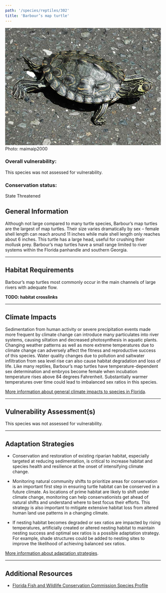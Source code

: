 ```yaml
---
path: '/species/reptiles/302'
title: 'Barbour’s map turtle'
---
```


<content-header icon="turtles" title="Barbour’s map turtle" subtitle="Graptemys barbouri">
</content-header>

<div id="TopSection">

<div class="header-photo"><img src="302.jpg" alt="Photo for 302"/>
<figcaption>Photo: maimaip2000</figcaption></div>

<div>

### Overall vulnerability:

This species was not assessed for vulnerability.



### Conservation status:

State Threatened

</div>
</div>

## General Information

Although not large compared to many turtle species, Barbour’s map turtles are the largest of map turtles.  Their size varies dramatically by sex – female shell length can reach around 11 inches while male shell length only reaches about 6 inches.  This turtle has a large head, useful for crushing their mollusk prey.  Barbour’s map turtles have a small range limited to river systems within the Florida panhandle and southern Georgia.

<hr />

## Habitat Requirements

Barbour’s map turtles most commonly occur in the main channels of large rivers with adequate flow.

**TODO: habitat crosslinks**

<hr />

## Climate Impacts

Sedimentation from human activity or severe precipitation events made more frequent by climate change can introduce many particulates into river systems, causing siltation and decreased photosynthesis in aquatic plants. Changing weather patterns as well as more extreme temperatures due to climate change can adversely affect the fitness and reproductive success of this species. Water quality changes due to pollution and saltwater infiltration from sea level rise can also cause habitat degradation and loss of life.  Like many reptiles, Barbour’s map turtles have temperature-dependent sex determination and embryos become female when incubation temperature rises above 84 degrees Fahrenheit.   Substantially warmer temperatures over time could lead to imbalanced sex ratios in this species.

[More information about general climate impacts to species in Florida](/impacts/species).



<hr />

## Vulnerability Assessment(s)

This species was not assessed for vulnerability.

<hr />

## Adaptation Strategies

- Conservation and restoration of existing riparian habitat, especially targeted at reducing sedimentation, is critical to increase habitat and species health and resilience at the onset of intensifying climate change.

- Monitoring natural community shifts to prioritize areas for conservation is an important first step in ensuring turtle habitat can be conserved in a future climate.  As locations of prime habitat are likely to shift under climate change, monitoring can help conservationists get ahead of natural shifts and understand where to best focus their efforts.  This strategy is also important to mitigate extensive habitat loss from altered human land use patterns in a changing climate.

- If nesting habitat becomes degraded or sex ratios are impacted by rising temperatures, artificially created or altered nesting habitat to maintain nesting success and optimal sex ratios is a possible adaptation strategy.  For example, shade structures could be added to nesting sites to improve the likelihood of achieving balanced sex ratios.

[More information about adaptation strategies](/strategies).

<hr />


## Additional Resources

- [Florida Fish and Wildlife Conservation Commission Species Profile](https://myfwc.com/wildlifehabitats/profiles/reptiles/freshwater-turtles/barbours-map-turtle/)
